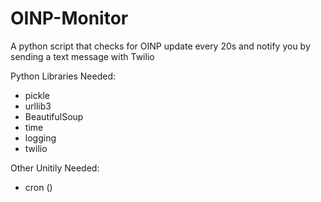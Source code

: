 # OINP-Monitor
A python script that checks for OINP update every 20s and notify you by sending a text message with Twilio

Python Libraries Needed:
* pickle
* urllib3
* BeautifulSoup
* time
* logging
* twilio

Other Unitily Needed:
* cron ()
